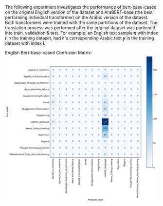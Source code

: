 The following experiment investigates the performance of bert-base-cased on the original English version of the dataset and AraBERT-base (the best performing individual transformer) on the Arabic version of the dataset.
Both transformers were trained with the same partiitions of the dataset. The translation process was performed after the original dataset was partioned into train, validaition & test. For example, an English text sample **_x_** with index  **_i_** in the training dataset, had it's corresponding Arabic text **_y_** in the training dataset with index **_i_**.

English Bert-base-cased Confusion Matrix:
![confusion_matrices.png](english_bert_confusion_matrix.png)